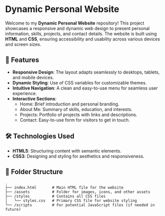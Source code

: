 # Dynamic Personal Website

Welcome to my **Dynamic Personal Website** repository! This project showcases a responsive and dynamic web design to present personal information, skills, projects, and contact details. The website is built using **HTML** and **CSS**, ensuring accessibility and usability across various devices and screen sizes.

## 🌟 Features

- **Responsive Design**: The layout adapts seamlessly to desktops, tablets, and mobile devices.
- **Dynamic Styling**: Use of CSS variables for customizable themes.
- **Intuitive Navigation**: A clean and easy-to-use menu for seamless user experience.
- **Interactive Sections**:
  - Home: Brief introduction and personal branding.
  - About Me: Summary of skills, education, and interests.
  - Projects: Portfolio of projects with links and descriptions.
  - Contact: Easy-to-use form for visitors to get in touch.

## 🛠️ Technologies Used

- **HTML5**: Structuring content with semantic elements.
- **CSS3**: Designing and styling for aesthetics and responsiveness.

## 📂 Folder Structure

```plaintext
.
├── index.html       # Main HTML file for the website
├── /assets          # Folder for images, icons, and other assets
├── /styles          # Contains all CSS files
│   └── styles.css   # Primary CSS file for website styling
└── /scripts         # For potential JavaScript files (if needed in future)
